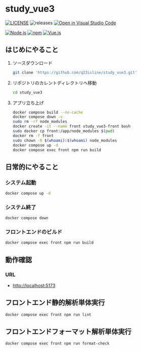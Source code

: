 # study_vue3

[![LICENSE](https://img.shields.io/badge/license-MIT-green.svg)](./LICENSE)
![releases](https://img.shields.io/github/release/q23isline/study_vue3.svg?logo=github)
[![Open in Visual Studio Code](https://img.shields.io/static/v1?logo=visualstudiocode&label=&message=Open%20in%20Visual%20Studio%20Code&labelColor=555555&color=007acc&logoColor=007acc)](https://open.vscode.dev/q23isline/study_vue3)

[![Node.js](https://img.shields.io/static/v1?logo=node.js&label=Node.js&message=v20.15.0&labelColor=555555&color=339933&logoColor=339933)](https://nodejs.org)
[![npm](https://img.shields.io/static/v1?logo=npm&label=npm&message=v10.7.0&labelColor=555555&color=CB3837&logoColor=CB3837)](https://www.npmjs.com/)
[![Vue.js](https://img.shields.io/static/v1?logo=vue.js&label=Vue.js&message=v3.4.37&labelColor=555555&color=4FC08D&logoColor=4FC08D)](https://ja.vuejs.org/)

## はじめにやること

1. ソースダウンロード

    ```bash
    git clone 'https://github.com/q23isline/study_vue3.git'
    ```

2. リポジトリのカレントディレクトリへ移動

    ```bash
    cd study_vue3
    ```

3. アプリ立ち上げ

    ```bash
    docker compose build --no-cache
    docker compose down -v
    sudo rm -rf node_modules
    docker create -it --name front study_vue3-front bash
    sudo docker cp front:/app/node_modules $(pwd)
    docker rm -f front
    sudo chown -R $(whoami):$(whoami) node_modules
    docker compose up -d
    docker compose exec front npm run build
    ```

## 日常的にやること

### システム起動

```bash
docker compose up -d
```

### システム終了

```bash
docker compose down
```

### フロントエンドのビルド

```bash
docker compose exec front npm run build
```

## 動作確認

### URL

- <http://localhost:5173>

## フロントエンド静的解析単体実行

```bash
docker compose exec front npm run lint
```

## フロントエンドフォーマット解析単体実行

```bash
docker compose exec front npm run format-check
```
